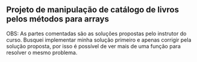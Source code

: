 ## Projeto de manipulação de catálogo de livros pelos métodos para arrays

OBS: As partes comentadas são as soluções propostas pelo instrutor do curso. Busquei implementar minha solução primeiro e apenas corrigir pela solução proposta, por isso é possível de ver mais de uma função para resolver o mesmo problema.